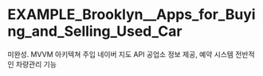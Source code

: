 # EXAMPLE_Brooklyn__Apps_for_Buying_and_Selling_Used_Car

미완성.
MVVM 아키텍쳐 주입
네이버 지도 API 공업소 정보 제공, 예약 시스템
전반적인 차량관리 기능
